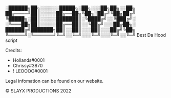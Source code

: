 
░██████╗██╗░░░░░░█████╗░██╗░░░██╗██╗░░██╗
██╔════╝██║░░░░░██╔══██╗╚██╗░██╔╝╚██╗██╔╝
╚█████╗░██║░░░░░███████║░╚████╔╝░░╚███╔╝░
░╚═══██╗██║░░░░░██╔══██║░░╚██╔╝░░░██╔██╗░
██████╔╝███████╗██║░░██║░░░██║░░░██╔╝╚██╗
╚═════╝░╚══════╝╚═╝░░╚═╝░░░╚═╝░░░╚═╝░░╚═╝
Best Da Hood script

Credits:
- Hollands#0001
- Chrissy#3870
- ! LEOOOO#0001

Legal infomation can be found on our website.

© SLAYX PRODUCTIONS 2022
